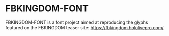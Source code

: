 # FBKINGDOM-FONT

FBKINGDOM-FONT is a font project aimed at reproducing the glyphs featured on the FBKINGDOM teaser site: https://fbkingdom.hololivepro.com/
